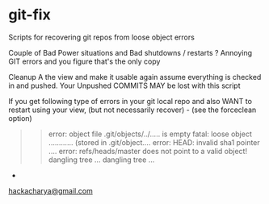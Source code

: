 # git-fix
Scripts for recovering git repos from loose object errors


Couple of Bad Power situations and Bad shutdowns / restarts ? 
Annoying GIT errors and you figure that's the only copy

Cleanup A the view and make it usable again assume everything
is checked in and pushed. Your Unpushed COMMITS MAY be lost with
this script

If you get following type of errors in your git local repo and also 
WANT to restart using your view, (but not necessarily
recover) - (see the forceclean option)

>> error: object file .git/objects/../..... is empty
>> fatal: loose object ............ (stored in .git/object....
>> error: HEAD: invalid sha1 pointer ....
>> error: refs/heads/master does not point to a valid object!
>> dangling tree  ... 
>> dangling tree ...

-
hackacharya@gmail.com
